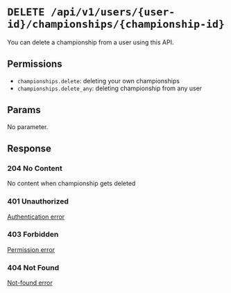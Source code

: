 # `DELETE /api/v1/users/{user-id}/championships/{championship-id}`
You can delete a championship from a user using this API.


## Permissions

- `championships.delete`: deleting your own championships
- `championships.delete_any`: deleting championship from any user

## Params

No parameter.

## Response

### 204 No Content
 No content when championship gets deleted

### 401 Unauthorized
[Authentication error](../../_globals/authentication-errors.md)

### 403 Forbidden
[Permission error](../../_globals/permission-errors.md)

### 404 Not Found
[Not-found error](../../_globals/not-found-errors.md)
